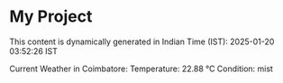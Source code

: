 # My Project

This content is dynamically generated in Indian Time (IST): 2025-01-20 03:52:26 IST


Current Weather in Coimbatore:
Temperature: 22.88 °C
Condition: mist
